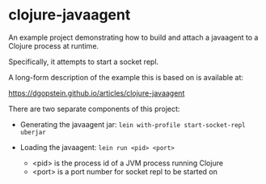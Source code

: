 # clojure-javaagent

An example project demonstrating how to build and attach a javaagent to a Clojure process at runtime.

Specifically, it attempts to start a socket repl.

A long-form description of the example this is based on is available at:

  <https://dgopstein.github.io/articles/clojure-javaagent>

There are two separate components of this project:

* Generating the javaagent jar: `lein with-profile start-socket-repl uberjar`

* Loading the javaagent: `lein run <pid> <port>`

  * \<pid\> is the process id of a JVM process running Clojure
  * \<port\> is a port number for socket repl to be started on
